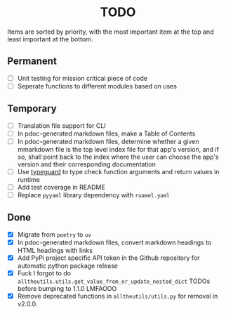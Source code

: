 <h1 align="center" style="font-weight: bold">
    TODO
</h1>

<!-- All tasks are completed! -->

Items are sorted by priority, with the most important item at the top and least important at the bottom.

## Permanent

- [ ] Unit testing for mission critical piece of code
- [ ] Seperate functions to different modules based on uses

## Temporary

- [ ] Translation file support for CLI
- [ ] In pdoc-generated markdown files, make a Table of Contents
- [ ] In pdoc-generated markdown files, determine whether a given mmarkdown file is the top level index file for that app's version, and if so, shall point back to the index where the user can choose the app's version and their corresponding documentation
- [ ] Use [typeguard](https://typeguard.readthedocs.io/en/stable/userguide.html) to type check function arguments and return values in runtime
- [ ] Add test coverage in README
- [ ] Replace `pyyaml` library dependency with `ruamel.yaml`

## Done

- [x] Migrate from `poetry` to `uv`
- [x] In pdoc-generated markdown files, convert markdown headings to HTML headings with links
- [x] Add PyPi project specific API token in the Github repository for automatic python package release
- [x] Fuck I forgot to do `alltheutils.utils.get_value_from_or_update_nested_dict` TODOs before bumping to 1.1.0 LMFAOOO
- [x] Remove deprecated functions in `alltheutils/utils.py` for removal in v2.0.0.
